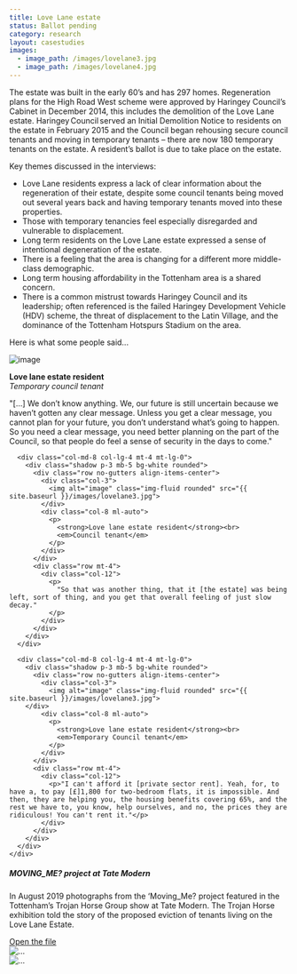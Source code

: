 ```yaml
---
title: Love Lane estate
status: Ballot pending
category: research
layout: casestudies 
images:
  - image_path: /images/lovelane3.jpg
  - image_path: /images/lovelane4.jpg
---
```



The estate was built in the early 60’s and has 297 homes. Regeneration plans for the High Road West scheme were approved by Haringey Council’s Cabinet in December 2014, this includes the demolition of the Love Lane estate. Haringey Council served an Initial Demolition Notice to residents on the estate in February 2015 and the Council began rehousing secure council tenants and moving in temporary tenants – there are now 180 temporary tenants on the estate. A resident’s ballot is due to take place on the estate.


<div class="card-body">
<p class="lead">Key themes discussed in the interviews:</p>        

<ul>
		<li>Love Lane residents express a lack of clear information about the regeneration of their estate, despite some council tenants being moved out several years back and having temporary tenants moved into these properties.</li>
		<li>Those with temporary tenancies feel especially disregarded and vulnerable to displacement.</li>
		<li>Long term residents on the Love Lane estate expressed a sense of intentional degeneration of the estate.</li>
		<li>There is a feeling that the area is changing for a different more middle-class demographic.</li>
		<li>Long term housing affordability in the Tottenham area is a shared concern.</li>
		<li>There is a common mistrust towards Haringey Council and its leadership; often referenced is the failed Haringey Development Vehicle (HDV) scheme, the threat of displacement to the Latin Village, and the dominance of the Tottenham Hotspurs Stadium on the area.</li></ul>

<p class="lead">Here is what some people said...</p>

 <div class="row mt-5 align-items-center justify-content-center">
      <div class="col-md-8 col-lg-4">
        <div class="shadow p-3 mb-5 bg-white rounded">
          <div class="row no-gutters align-items-center">
            <div class="col-3">
              <img alt="image" class="img-fluid rounded" src="{{ site.baseurl }}/images/lovelane3.jpg">
            </div>
            <div class="col-8 ml-auto">
              <p>
                <strong>Love lane estate resident</strong><br>
                <em>Temporary council tenant</em>
              </p>
            </div>
          </div>
          <div class="row mt-4">
            <div class="col-12">
              <p>
                "[...] We don’t know anything. We, our future is still uncertain because we haven’t gotten any clear message. Unless you get a clear message, you cannot plan for your future, you don’t understand what’s going to happen. So you need a clear message, you need better planning on the part of the Council, so that people do feel a sense of security in the days to come."
              </p>
            </div>
          </div>
        </div>
      </div>

      <div class="col-md-8 col-lg-4 mt-4 mt-lg-0">
        <div class="shadow p-3 mb-5 bg-white rounded">
          <div class="row no-gutters align-items-center">
            <div class="col-3">
              <img alt="image" class="img-fluid rounded" src="{{ site.baseurl }}/images/lovelane3.jpg">
            </div>
            <div class="col-8 ml-auto">
              <p>
                <strong>Love lane estate resident</strong><br>
                <em>Council tenant</em>
              </p>
            </div>
          </div>
          <div class="row mt-4">
            <div class="col-12">
              <p>
                "So that was another thing, that it [the estate] was being left, sort of thing, and you get that overall feeling of just slow decay."
              </p>
            </div>
          </div>
        </div>
      </div>

      <div class="col-md-8 col-lg-4 mt-4 mt-lg-0">
        <div class="shadow p-3 mb-5 bg-white rounded">
          <div class="row no-gutters align-items-center">
            <div class="col-3">
              <img alt="image" class="img-fluid rounded" src="{{ site.baseurl }}/images/lovelane3.jpg">
	    </div>
            <div class="col-8 ml-auto">
              <p>
                <strong>Love lane estate resident</strong><br>
                <em>Temporary Council tenant</em>
              </p>
            </div>
          </div>
          <div class="row mt-4">
            <div class="col-12">
              <p>"I can't afford it [private sector rent]. Yeah, for, to have a, to pay [£]1,800 for two-bedroom flats, it is impossible. And then, they are helping you, the housing benefits covering 65%, and the rest we have to, you know, help ourselves, and no, the prices they are ridiculous! You can't rent it."</p>
            </div>
          </div>
        </div>
      </div>
    </div>
</div>


<div class="card">
    <div class="card-body">
      <h5 class="card-title">MOVING_ME? project at Tate Modern</h5>
      <p class="card-text">In August 2019 photographs from the ‘Moving_Me? project featured in the Tottenham’s Trojan Horse Group show at Tate Modern. The Trojan Horse exhibition told the story of the proposed eviction of tenants living on the Love Lane Estate.</p>
      <a href="/images/moving_me_lovelane.pdf" class="btn btn-primary">Open the file</a>
    </div>
  </div>
  <div class="card">
    <img src="{{ site.baseurl }}/images/MM_lovelane1.jpg" class="card-img-top" alt="...">
  </div>	  
  <div class="card">
    <img src="{{ site.baseurl }}/images/MM_lovelane2.jpg" class="card-img-top" alt="...">
  </div>

